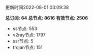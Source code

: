 更新时间2022-08-01 03:09:38

**总订阅: 64**
**总节点: 8616**
**有效节点: 2506**
- ss节点: 553
- v2ray节点: 1797
- ssr节点: 5
- trojan节点: 151
